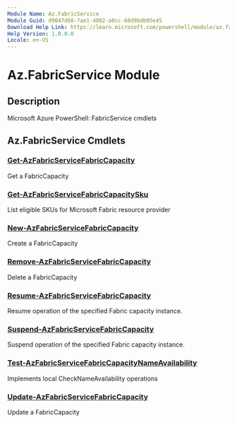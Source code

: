 ```yaml
---
Module Name: Az.FabricService
Module Guid: d9047d68-7ae1-4082-a0cc-68d9bdb05e45
Download Help Link: https://learn.microsoft.com/powershell/module/az.fabricservice
Help Version: 1.0.0.0
Locale: en-US
---
```


# Az.FabricService Module
## Description
Microsoft Azure PowerShell: FabricService cmdlets

## Az.FabricService Cmdlets
### [Get-AzFabricServiceFabricCapacity](Get-AzFabricServiceFabricCapacity.md)
Get a FabricCapacity

### [Get-AzFabricServiceFabricCapacitySku](Get-AzFabricServiceFabricCapacitySku.md)
List eligible SKUs for Microsoft Fabric resource provider

### [New-AzFabricServiceFabricCapacity](New-AzFabricServiceFabricCapacity.md)
Create a FabricCapacity

### [Remove-AzFabricServiceFabricCapacity](Remove-AzFabricServiceFabricCapacity.md)
Delete a FabricCapacity

### [Resume-AzFabricServiceFabricCapacity](Resume-AzFabricServiceFabricCapacity.md)
Resume operation of the specified Fabric capacity instance.

### [Suspend-AzFabricServiceFabricCapacity](Suspend-AzFabricServiceFabricCapacity.md)
Suspend operation of the specified Fabric capacity instance.

### [Test-AzFabricServiceFabricCapacityNameAvailability](Test-AzFabricServiceFabricCapacityNameAvailability.md)
Implements local CheckNameAvailability operations

### [Update-AzFabricServiceFabricCapacity](Update-AzFabricServiceFabricCapacity.md)
Update a FabricCapacity


